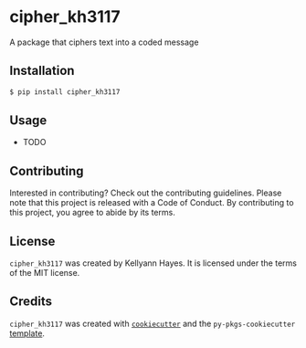 # cipher_kh3117

A package that ciphers text into a coded message

## Installation

```bash
$ pip install cipher_kh3117
```

## Usage

- TODO

## Contributing

Interested in contributing? Check out the contributing guidelines. Please note that this project is released with a Code of Conduct. By contributing to this project, you agree to abide by its terms.

## License

`cipher_kh3117` was created by Kellyann Hayes. It is licensed under the terms of the MIT license.

## Credits

`cipher_kh3117` was created with [`cookiecutter`](https://cookiecutter.readthedocs.io/en/latest/) and the `py-pkgs-cookiecutter` [template](https://github.com/py-pkgs/py-pkgs-cookiecutter).
